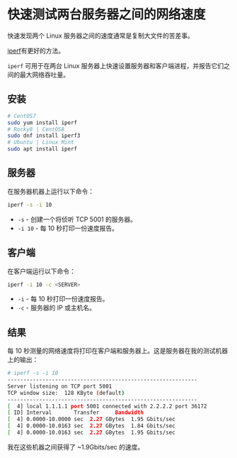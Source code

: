 # 快速测试两台服务器之间的网络速度

快速发现两个 Linux 服务器之间的速度通常是复制大文件的苦差事。

[iperf](https://iperf.fr/)有更好的方法。

`iperf` 可用于在两台 Linux 服务器上快速设置服务器和客户端进程，并报告它们之间的最大网络吞吐量。

## 安装

```bash
# CentOS7
sudo yum install iperf
# Rocky8 | CentOS8
sudo dnf install iperf3
# Ubuntu | Linux Mint
sudo apt install iperf
```


## 服务器

在服务器机器上运行以下命令：

```bash
iperf -s -i 10
```

- `-s` - 创建一个将侦听 TCP 5001 的服务器。
- `-i 10` - 每 10 秒打印一份速度报告。

## 客户端

在客户端运行以下命令：

```bash
iperf -i 10 -c <SERVER>
```

- `-i` - 每 10 秒打印一份速度报告。
- `-c` - 服务器的 IP 或主机名。

## 结果

每 10 秒测量的网络速度将打印在客户端和服务器上。这是服务器在我的测试机器上的输出：

```bash
# iperf -s -i 10
------------------------------------------------------------
Server listening on TCP port 5001
TCP window size:  128 KByte (default)
------------------------------------------------------------
[  4] local 1.1.1.1 port 5001 connected with 2.2.2.2 port 36172
[ ID] Interval       Transfer     Bandwidth
[  4] 0.0000-10.0000 sec  2.27 GBytes  1.95 Gbits/sec
[  4] 0.0000-10.0163 sec  2.27 GBytes  1.84 Gbits/sec
[  4] 0.0000-10.0163 sec  2.27 GBytes  1.95 Gbits/sec
```

我在这些机器之间获得了 ~1.9Gbits/sec 的速度。
